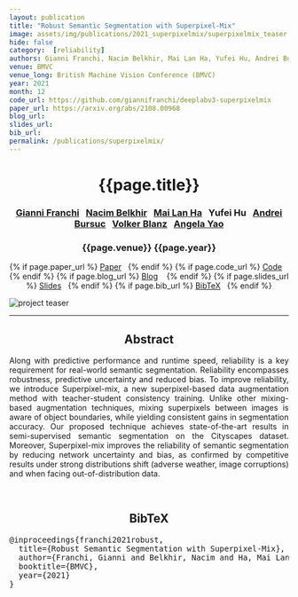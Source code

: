 ```yaml
---
layout: publication
title: "Robust Semantic Segmentation with Superpixel-Mix" 
image: assets/img/publications/2021_superpixelmix/superpixelmix_teaser.jpg
hide: false
category:  [reliability]
authors: Gianni Franchi, Nacim Belkhir, Mai Lan Ha, Yufei Hu, Andrei Bursuc, Volker Blanz, Angela Yao
venue: BMVC
venue_long: British Machine Vision Conference (BMVC)
year: 2021
month: 12
code_url: https://github.com/giannifranchi/deeplabv3-superpixelmix
paper_url: https://arxiv.org/abs/2108.00968
blog_url: 
slides_url: 
bib_url: 
permalink: /publications/superpixelmix/
---
```


<h1 align="center"> {{page.title}} </h1>
<!-- Simple call of authors -->
<!-- <h3 align="center"> {{page.authors}} </h3> -->
<!-- Alternatively you can add links to author pages -->
<h3 align="center"> <a href="https://scholar.google.fr/citations?user=ZCW6-psAAAAJ&hl=en">Gianni Franchi</a>&nbsp;&nbsp; <a href="https://scholar.google.com/citations?user=As-piMYAAAAJ&hl=en">Nacim Belkhir</a>&nbsp;&nbsp; <a href="https://scholar.google.com/citations?user=pLVngowAAAAJ&hl=en">Mai Lan Ha</a>&nbsp;&nbsp;  Yufei Hu &nbsp;&nbsp;<a href="https://abursuc.github.io/">Andrei Bursuc</a>&nbsp;&nbsp; <a href="http://www.grk1564.uni-siegen.de/en/blanz-volker">Volker Blanz</a>&nbsp;&nbsp; <a href="https://www.comp.nus.edu.sg/~ayao/">Angela Yao</a></h3>



<h3 align="center"> {{page.venue}} {{page.year}} </h3>

<div align="center">
  <p>
    {% if page.paper_url %}
    <a href="{{ page.paper_url }}"><i class="far fa-file-pdf"></i> Paper</a>&nbsp;&nbsp;
    {% endif %}
    {% if page.code_url %}
    <a href="{{ page.code_url }}"><i class="fab fa-github"></i> Code</a> &nbsp;&nbsp;
    {% endif %}
    {% if page.blog_url %}
    <a href="{{ page.blog_url }}"><i class="fab fa-blogger"></i> Blog</a> &nbsp;&nbsp;
    {% endif %}
    {% if page.slides_url %}
    <a href="{{ page.slides_url }}"><i class="far fa-file-pdf"></i> Slides</a>&nbsp;&nbsp;
    {% endif %}
    {% if page.bib_url %}
    <a href="{{ page.bib_url}}"><i class="far fa-file-alt"></i> BibTeX</a>&nbsp;&nbsp;
    {% endif %}
  </p>
</div>


<div class="publication-teaser">
    <img src="../../{{ page.image }}" alt="project teaser"/>
</div>

<hr>

<h2  align="center"> Abstract</h2>

<p align="justify">Along with predictive performance and runtime speed, reliability is a key requirement for real-world semantic segmentation. Reliability encompasses robustness, predictive uncertainty and reduced bias. To improve reliability, we introduce Superpixel-mix, a new superpixel-based data augmentation method with teacher-student consistency training. Unlike other mixing-based augmentation techniques, mixing superpixels between images is aware of object boundaries, while yielding consistent gains in segmentation accuracy. Our proposed technique achieves state-of-the-art results in semi-supervised semantic segmentation on the Cityscapes dataset. Moreover, Superpixel-mix improves the reliability of semantic segmentation by reducing network uncertainty and bias, as confirmed by competitive results under strong distributions shift (adverse weather, image corruptions) and when facing out-of-distribution data.</p>

<br>

<h2  align="center">BibTeX</h2>
<left>
  <pre class="bibtex-box">
@inproceedings{franchi2021robust,
  title={Robust Semantic Segmentation with Superpixel-Mix},
  author={Franchi, Gianni and Belkhir, Nacim and Ha, Mai Lan and Hu, Yufei and Bursuc, Andrei and Blanz, Volker and Yao, Angela},
  booktitle={BMVC},
  year={2021}
}</pre>
</left>

<br>
